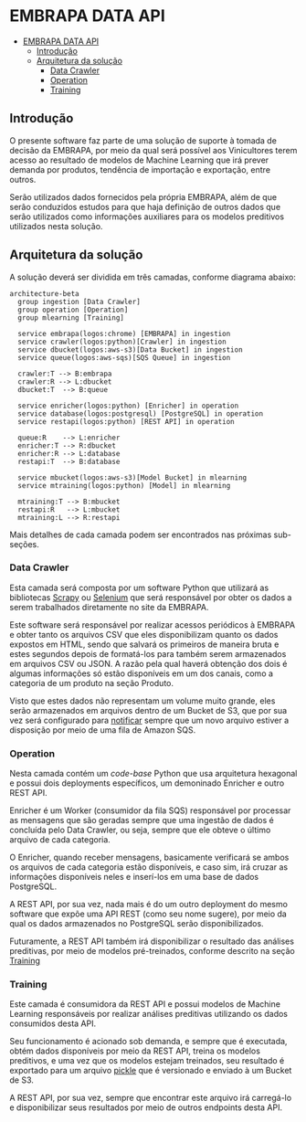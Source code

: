 # EMBRAPA DATA API

- [EMBRAPA DATA API](#embrapa-data-api)
  - [Introdução](#introdução)
  - [Arquitetura da solução](#arquitetura-da-solução)
    - [Data Crawler](#data-crawler)
    - [Operation](#operation)
    - [Training](#training)


## Introdução

O presente software faz parte de uma solução de suporte à tomada de decisão da EMBRAPA, por meio da qual será possível aos Vinicultores terem acesso ao resultado de modelos de Machine Learning que irá prever demanda por produtos, tendência de importação e exportação, entre outros.

Serão utilizados dados fornecidos pela própria EMBRAPA, além de que serão conduzidos estudos para que haja definição de outros dados que serão utilizados como informações auxiliares para os modelos preditivos utilizados nesta solução.

## Arquitetura da solução

A solução deverá ser dividida em três camadas, conforme diagrama abaixo:

```mermaid
architecture-beta
  group ingestion [Data Crawler]
  group operation [Operation]
  group mlearning [Training]

  service embrapa(logos:chrome) [EMBRAPA] in ingestion
  service crawler(logos:python)[Crawler] in ingestion
  service dbucket(logos:aws-s3)[Data Bucket] in ingestion
  service queue(logos:aws-sqs)[SQS Queue] in ingestion

  crawler:T --> B:embrapa
  crawler:R --> L:dbucket
  dbucket:T  --> B:queue

  service enricher(logos:python) [Enricher] in operation
  service database(logos:postgresql) [PostgreSQL] in operation
  service restapi(logos:python) [REST API] in operation

  queue:R    --> L:enricher
  enricher:T --> R:dbucket
  enricher:R --> L:database
  restapi:T  --> B:database

  service mbucket(logos:aws-s3)[Model Bucket] in mlearning
  service mtraining(logos:python) [Model] in mlearning

  mtraining:T --> B:mbucket
  restapi:R   --> L:mbucket
  mtraining:L --> R:restapi
```

Mais detalhes de cada camada podem ser encontrados nas próximas sub-seções.

### Data Crawler

Esta camada será composta por um software Python que utilizará as bibliotecas [Scrapy](https://scrapy.org/) ou [Selenium](https://selenium-python.readthedocs.io/) que será responsável por obter os dados a serem trabalhados diretamente no site da EMBRAPA.

Este software será responsável por realizar acessos periódicos à EMBRAPA e obter tanto os arquivos CSV que eles disponibilizam quanto os dados expostos em HTML, sendo que salvará os primeiros de maneira bruta e estes segundos depois de formatá-los para também serem armazenados em arquivos CSV ou JSON. A razão pela qual haverá obtenção dos dois é algumas informações só estão disponíveis em um dos canais, como a categoria de um produto na seção Produto.

Visto que estes dados não representam um volume muito grande, eles serão armazenados em arquivos dentro de um Bucket de S3, que por sua vez será configurado para [notificar](https://docs.aws.amazon.com/AmazonS3/latest/userguide/EventNotifications.html) sempre que um novo arquivo estiver a disposição por meio de uma fila de Amazon SQS.

### Operation

Nesta camada contém um _code-base_ Python que usa arquitetura hexagonal e possui dois deployments específicos, um demoninado Enricher e outro REST API.

Enricher é um Worker (consumidor da fila SQS) responsável por processar as mensagens que são geradas sempre que uma ingestão de dados é concluída pelo Data Crawler, ou seja, sempre que ele obteve o último arquivo de cada categoria.

O Enricher, quando receber mensagens, basicamente verificará se ambos os arquivos de cada categoria estão disponíveis, e caso sim, irá cruzar as informações disponíveis neles e inserí-los em uma base de dados PostgreSQL.

A REST API, por sua vez, nada mais é do um outro deployment do mesmo software que expõe uma API REST (como seu nome sugere), por meio da qual os dados armazenados no PostgreSQL serão disponibilizados.

Futuramente, a REST API também irá disponibilizar o resultado das análises preditivas, por meio de modelos pré-treinados, conforme descrito na seção [Training](#training)

### Training

Este camada é consumidora da REST API e possui modelos de Machine Learning responsáveis por realizar análises preditivas utilizando os dados consumidos desta API.

Seu funcionamento é acionado sob demanda, e sempre que é executada, obtém dados disponíveis por meio da REST API, treina os modelos preditivos, e uma vez que os modelos estejam treinados, seu resultado é exportado para um arquivo [pickle](https://docs.python.org/3/library/pickle.html) que é versionado e enviado à um Bucket de S3.

A REST API, por sua vez, sempre que encontrar este arquivo irá carregá-lo e disponibilizar seus resultados por meio de outros endpoints desta API.
